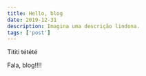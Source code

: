```yaml
---
title: Hello, blog
date: 2019-12-31
description: Imagina uma descrição lindona.
tags: ['post']
---
```


Tititi tétété

Fala, blog!!!!